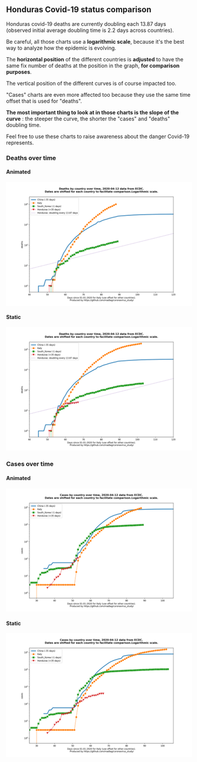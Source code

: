 ## Honduras Covid-19 status comparison 

Honduras covid-19 deaths are currently doubling each 13.87 days (observed initial average doubling time is 2.2 days across countries).



Be careful, all those charts use a **logarithmic scale**, because it's the best way to analyze how the epidemic is evolving.
 
The **horizontal position** of the different countries is **adjusted** to have the same fix number of deaths at the position in the graph, **for comparison purposes**.

The vertical position of the different curves is of course impacted too.

"Cases" charts are even more affected too because they use the same time offset that is used for "deaths".

**The most important thing to look at in those charts is the slope of the curve** : the steeper the curve, the shorter the "cases" and "deaths" doubling time.

Feel free to use these charts to raise awareness about the danger Covid-19 represents. 


 
### Deaths over time
 
#### Animated
![Honduras covid-19 deaths animated chart](https://raw.githubusercontent.com/madlag/coronavirus_study/master/notebooks/graphs/2020-04-12/countries/Honduras/2020-04-12_Honduras_deaths.gif "Honduras covid-19 deaths animated chart")   
 
#### Static
![Honduras covid-19 deaths static chart](https://raw.githubusercontent.com/madlag/coronavirus_study/master/notebooks/graphs/2020-04-12/countries/Honduras/2020-04-12_Honduras_deaths.png "Honduras covid-19 deaths static chart")   

 
### Cases over time
 
#### Animated
![Honduras covid-19 cases animated chart](https://raw.githubusercontent.com/madlag/coronavirus_study/master/notebooks/graphs/2020-04-12/countries/Honduras/2020-04-12_Honduras_cases.gif "Honduras covid-19 cases animated chart")   
 
#### Static
![Honduras covid-19 cases static chart](https://raw.githubusercontent.com/madlag/coronavirus_study/master/notebooks/graphs/2020-04-12/countries/Honduras/2020-04-12_Honduras_cases.png "Honduras covid-19 cases static chart")   

